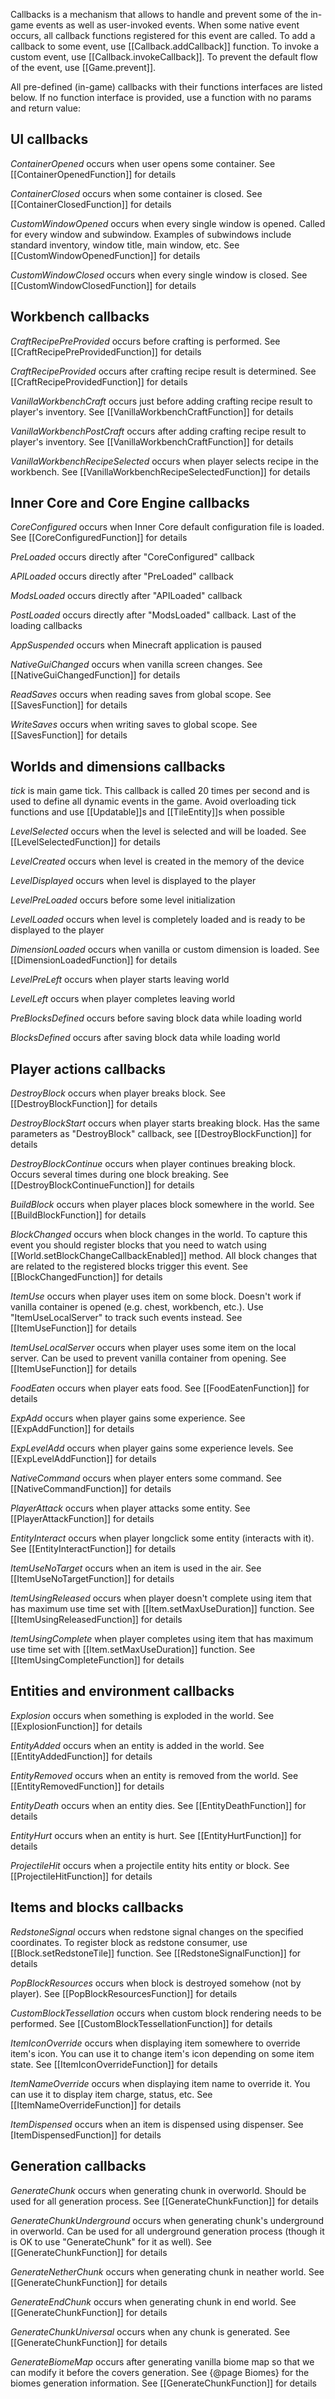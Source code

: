 Callbacks is a mechanism that allows to handle and prevent some of the in-game 
events as well as user-invoked events. When some native event occurs, all callback functions registered for this event are called. To add a callback to some event, use 
[[Callback.addCallback]] function. To invoke a custom event, use 
[[Callback.invokeCallback]]. To prevent the default flow of the event,
use [[Game.prevent]]. 

All pre-defined (in-game) callbacks with their functions interfaces are listed below.
If no function interface is provided, use a function with no params and 
return value:

## UI callbacks

*ContainerOpened* occurs when user opens some container. See 
[[ContainerOpenedFunction]] for details

*ContainerClosed* occurs when some container is closed. See
[[ContainerClosedFunction]] for details

*CustomWindowOpened* occurs when every single window is opened. Called for 
every window and subwindow. Examples of subwindows include standard 
inventory, window title, main window, etc. See [[CustomWindowOpenedFunction]]
for details

*CustomWindowClosed* occurs when every single window is closed. See 
[[CustomWindowClosedFunction]] for details


## Workbench callbacks

*CraftRecipePreProvided* occurs before crafting is performed. See 
[[CraftRecipePreProvidedFunction]] for details

*CraftRecipeProvided* occurs after crafting recipe result is determined. See 
[[CraftRecipeProvidedFunction]] for details

*VanillaWorkbenchCraft* occurs just before adding crafting recipe result to 
player's inventory. See [[VanillaWorkbenchCraftFunction]] for details

*VanillaWorkbenchPostCraft* occurs after adding crafting recipe result to 
player's inventory. See [[VanillaWorkbenchCraftFunction]] for details

*VanillaWorkbenchRecipeSelected* occurs when player selects recipe in the 
workbench. See [[VanillaWorkbenchRecipeSelectedFunction]] for details


## Inner Core and Core Engine callbacks

*CoreConfigured* occurs when Inner Core default configuration file is loaded. 
See [[CoreConfiguredFunction]] for details

*PreLoaded* occurs directly after "CoreConfigured" callback

*APILoaded* occurs directly after "PreLoaded" callback

*ModsLoaded* occurs directly after "APILoaded" callback

*PostLoaded* occurs directly after "ModsLoaded" callback. Last of the loading
callbacks

*AppSuspended* occurs when Minecraft application is paused

*NativeGuiChanged* occurs when vanilla screen changes. See 
[[NativeGuiChangedFunction]] for details

*ReadSaves* occurs when reading saves from global scope. See 
[[SavesFunction]] for details

*WriteSaves* occurs when writing saves to global scope. See 
[[SavesFunction]] for details


## Worlds and dimensions callbacks

*tick* is main game tick. This callback is called 20 times per second and is
used to define all dynamic events in the game. Avoid overloading tick 
functions and use [[Updatable]]s and [[TileEntity]]s when possible

*LevelSelected* occurs when the level is selected and will be loaded. See 
[[LevelSelectedFunction]] for details

*LevelCreated* occurs when level is created in the memory of the device

*LevelDisplayed* occurs when level is displayed to the player

*LevelPreLoaded* occurs before some level initialization

*LevelLoaded* occurs when level is completely loaded and is ready to be 
displayed to the player

*DimensionLoaded* occurs when vanilla or custom dimension is loaded. See 
[[DimensionLoadedFunction]] for details

*LevelPreLeft* occurs when player starts leaving world
 
*LevelLeft* occurs when player completes leaving world

*PreBlocksDefined* occurs before saving block data while loading world

*BlocksDefined* occurs after saving block data while loading world


## Player actions callbacks

*DestroyBlock* occurs when player breaks block. See [[DestroyBlockFunction]]
for details

*DestroyBlockStart* occurs when player starts breaking block. Has the same 
parameters as "DestroyBlock" callback, see [[DestroyBlockFunction]] for 
details

*DestroyBlockContinue* occurs when player continues breaking block. Occurs 
several times during one block breaking. See [[DestroyBlockContinueFunction]] 
for details

*BuildBlock* occurs when player places block somewhere in the world. See 
[[BuildBlockFunction]] for details

*BlockChanged* occurs when block changes in the world. To capture this event 
you should register blocks that you need to watch using 
[[World.setBlockChangeCallbackEnabled]] method. All block changes that are 
related to the registered blocks trigger this event. See 
[[BlockChangedFunction]] for details

*ItemUse* occurs when player uses item on some block. Doesn't work if vanilla
container is opened (e.g. chest, workbench, etc.). Use "ItemUseLocalServer" 
to track such events instead. See [[ItemUseFunction]] for details

*ItemUseLocalServer* occurs when player uses some item on the local server. 
Can be used to prevent vanilla container from opening. See 
[[ItemUseFunction]] for details

*FoodEaten* occurs when player eats food. See [[FoodEatenFunction]] for 
details

*ExpAdd* occurs when player gains some experience. See [[ExpAddFunction]]
for details

*ExpLevelAdd* occurs when player gains some experience levels. See 
[[ExpLevelAddFunction]] for details

*NativeCommand* occurs when player enters some command. See 
[[NativeCommandFunction]] for details

*PlayerAttack* occurs when player attacks some entity. See 
[[PlayerAttackFunction]] for details

*EntityInteract* occurs when player longclick some entity (interacts with 
it). See [[EntityInteractFunction]] for details

*ItemUseNoTarget* occurs when an item is used in the air. See 
[[ItemUseNoTargetFunction]] for details

*ItemUsingReleased* occurs when player doesn't complete using item that has 
maximum use time set with [[Item.setMaxUseDuration]] function. See 
[[ItemUsingReleasedFunction]] for details

*ItemUsingComplete* when player completes using item that has maximum use 
time set with [[Item.setMaxUseDuration]] function. See 
[[ItemUsingCompleteFunction]] for details


## Entities and environment callbacks

*Explosion* occurs when something is exploded in the world. See 
[[ExplosionFunction]] for details

*EntityAdded* occurs when an entity is added in the world. See 
[[EntityAddedFunction]] for details

*EntityRemoved* occurs when an entity is removed from the world. See 
[[EntityRemovedFunction]] for details

*EntityDeath* occurs when an entity dies. See [[EntityDeathFunction]] for
details

*EntityHurt* occurs when an entity is hurt. See [[EntityHurtFunction]] for 
details

*ProjectileHit* occurs when a projectile entity hits entity or block. See
[[ProjectileHitFunction]] for details


## Items and blocks callbacks

*RedstoneSignal* occurs when redstone signal changes on the specified 
coordinates. To register block as redstone consumer, use 
[[Block.setRedstoneTile]] function. See [[RedstoneSignalFunction]] for 
details

*PopBlockResources* occurs when block is destroyed somehow (not by player).
See [[PopBlockResourcesFunction]] for details

*CustomBlockTessellation* occurs when custom block rendering needs to be 
performed. See [[CustomBlockTessellationFunction]] for details

*ItemIconOverride* occurs when displaying item somewhere to override item's 
icon. You can use it to change item's icon depending on some item state. See
[[ItemIconOverrideFunction]] for details

*ItemNameOverride* occurs when displaying item name to override it. You can 
use it to display item charge, status, etc. See [[ItemNameOverrideFunction]] 
for details

*ItemDispensed* occurs when an item is dispensed using dispenser. See 
[ItemDispensedFunction]] for details


## Generation callbacks

*GenerateChunk* occurs when generating chunk in overworld. Should be
used for all generation process. See [[GenerateChunkFunction]] for details

*GenerateChunkUnderground* occurs when generating chunk's underground in 
overworld. Can be used for all underground generation process (though it is 
OK to use "GenerateChunk" for it as well). See [[GenerateChunkFunction]] for 
details

*GenerateNetherChunk* occurs when generating chunk in neather world. 
See [[GenerateChunkFunction]] for details

*GenerateEndChunk* occurs when generating chunk in end world. See
[[GenerateChunkFunction]] for details

*GenerateChunkUniversal* occurs when any chunk is generated. See 
[[GenerateChunkFunction]] for details

*GenerateBiomeMap* occurs after generating vanilla biome map so that we can modify it before the covers generation. See {@page Biomes} for the 
biomes generation information. See [[GenerateChunkFunction]] for details